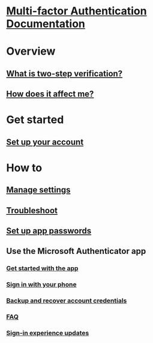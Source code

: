 # [Multi-factor Authentication Documentation](../../../index.md#authentication)

# Overview

## [What is two-step verification?](multi-factor-authentication-end-user.md)
## [How does it affect me?](multi-factor-authentication-end-user-signin.md)

# Get started

## [Set up your account](multi-factor-authentication-end-user-first-time.md)

# How to

## [Manage settings](multi-factor-authentication-end-user-manage-settings.md)
## [Troubleshoot](multi-factor-authentication-end-user-troubleshoot.md)
## [Set up app passwords](multi-factor-authentication-end-user-app-passwords.md)
## Use the Microsoft Authenticator app
### [Get started with the app](microsoft-authenticator-app-how-to.md)
### [Sign in with your phone](microsoft-authenticator-app-phone-signin-faq.md)
### [Backup and recover account credentials](microsoft-authenticator-app-backup-and-recovery.md)
### [FAQ](microsoft-authenticator-app-faq.md)
### [Sign-in experience updates](sign-in-experience-updates.md)